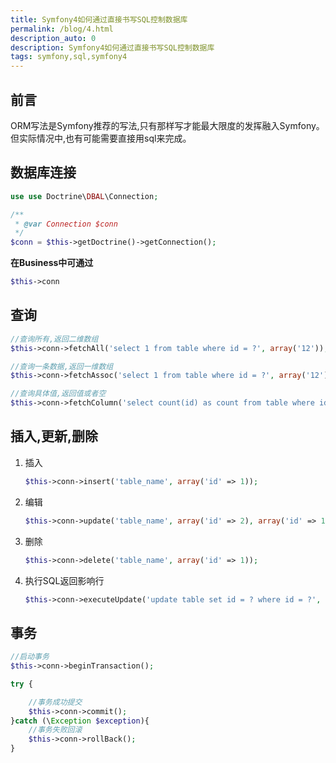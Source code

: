 ```yaml
---
title: Symfony4如何通过直接书写SQL控制数据库
permalink: /blog/4.html
description_auto: 0
description: Symfony4如何通过直接书写SQL控制数据库
tags: symfony,sql,symfony4
---
```


## 前言

ORM写法是Symfony推荐的写法,只有那样写才能最大限度的发挥融入Symfony。但实际情况中,也有可能需要直接用sql来完成。

## 数据库连接

```php
use use Doctrine\DBAL\Connection;

/**
 * @var Connection $conn
 */
$conn = $this->getDoctrine()->getConnection();
```

**在Business中可通过**

```php
$this->conn
```

## 查询

```php
//查询所有,返回二维数组
$this->conn->fetchAll('select 1 from table where id = ?', array('12'));

//查询一条数据,返回一维数组
$this->conn->fetchAssoc('select 1 from table where id = ?', array('12'));

//查询具体值,返回值或者空
$this->conn->fetchColumn('select count(id) as count from table where id = ?', array('12'));
```

## 插入,更新,删除

1. 插入

    ```php
    $this->conn->insert('table_name', array('id' => 1));
    ```

2. 编辑

    ```php
    $this->conn->update('table_name', array('id' => 2), array('id' => 1));
    ```

3. 删除

    ```php
    $this->conn->delete('table_name', array('id' => 1));
    ```
   
4. 执行SQL返回影响行
    
    ```php
    $this->conn->executeUpdate('update table set id = ? where id = ?', array(2, 1));
    ```
       
## 事务

   ```php
   //启动事务
   $this->conn->beginTransaction();

   try {

       //事务成功提交
       $this->conn->commit();
   }catch (\Exception $exception){
       //事务失败回滚
       $this->conn->rollBack();
   }
   ```


